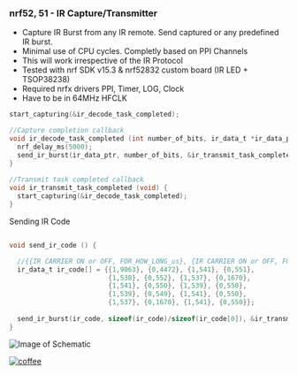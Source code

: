 ### nrf52, 51 - IR Capture/Transmitter #

  * Capture IR Burst from any IR remote. Send captured or any predefined IR burst. 
  * Minimal use of CPU cycles. Completly based on PPI Channels
  * This will work irrespective of the IR Protocol
  * Tested with nrf SDK v15.3 & nrf52832 custom board (IR LED + TSOP38238)
  * Required nrfx drivers PPI, Timer, LOG, Clock
  * Have to be in 64MHz HFCLK
  
  ```C
  start_capturing(&ir_decode_task_completed);
  
  //Capture completion callback
  void ir_decode_task_completed (int number_of_bits, ir_data_t *ir_data_ptr) {
    nrf_delay_ms(5000);
    send_ir_burst(ir_data_ptr, number_of_bits, &ir_transmit_task_completed); //Sending what is received after 5 Secs
  }
    
  //Transmit task completed callback
  void ir_transmit_task_completed (void) {
    start_capturing(&ir_decode_task_completed);
  }
  ```
  Sending IR Code
  
  ```C
  
  void send_ir_code () {
  
    //{{IR CARRIER ON or OFF, FOR_HOW_LONG_us}, {IR CARRIER ON or OFF, FOR_HOW_LONG_us}, ...}
    ir_data_t ir_code[] = {{1,9063}, {0,4472}, {1,541}, {0,551}, 
                           {1,538}, {0,552}, {1,537}, {0,1670}, 
                           {1,541}, {0,550}, {1,539}, {0,550}, 
                           {1,539}, {0,549}, {1,541}, {0,550}, 
                           {1,537}, {0,1670}, {1,541}, {0,550}};
    
    send_ir_burst(ir_code, sizeof(ir_code)/sizeof(ir_code[0]), &ir_transmit_task_completed);
  }
  
  ```
  
  ![Image of Schematic](https://github.com/kattaliraees/nrf52-IR/blob/master/schematic.png)
  
  

[![coffee](https://www.buymeacoffee.com/assets/img/custom_images/black_img.png)](https://www.buymeacoffee.com/kattaliraees)
